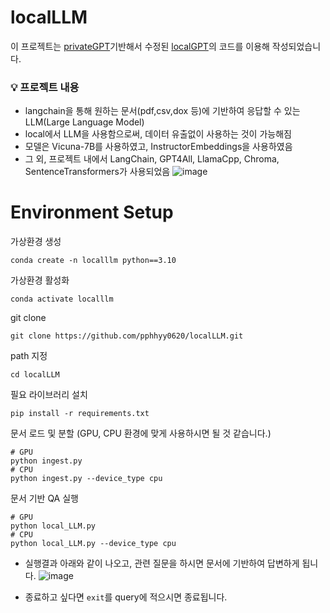 # localLLM
이 프로젝트는 [privateGPT](https://github.com/imartinez/privateGPT)기반해서 수정된 [localGPT](https://github.com/PromtEngineer/localGPT)의 코드를 이용해 작성되었습니다.

### 💡 프로젝트 내용
- langchain을 통해 원하는 문서(pdf,csv,dox 등)에 기반하여 응답할 수 있는 LLM(Large Language Model)
- local에서 LLM을 사용함으로써, 데이터 유출없이 사용하는 것이 가능해짐
- 모델은 Vicuna-7B를 사용하였고, InstructorEmbeddings을 사용하였음
- 그 외, 프로젝트 내에서 LangChain, GPT4All, LlamaCpp, Chroma, SentenceTransformers가 사용되었음
![image](https://github.com/pphhyy0620/localLLM/assets/122515100/3d0a2e87-6977-4ec2-9b26-153197aa3c9c)



# Environment Setup
가상환경 생성

 ```
 conda create -n localllm python==3.10
```

가상환경 활성화
 ```
conda activate localllm
 ```
git clone 
 ```
git clone https://github.com/pphhyy0620/localLLM.git
 ``` 
path 지정
 ``` 
cd localLLM
```
필요 라이브러리 설치
```
pip install -r requirements.txt
```
문서 로드 및 분할 (GPU, CPU 환경에 맞게 사용하시면 될 것 같습니다.)
```
# GPU
python ingest.py
# CPU
python ingest.py --device_type cpu
```
문서 기반 QA 실행
```
# GPU
python local_LLM.py
# CPU
python local_LLM.py --device_type cpu
```
- 실행결과 아래와 같이 나오고, 관련 질문을 하시면 문서에 기반하여 답변하게 됩니다.
![image](https://github.com/pphhyy0620/localLLM/assets/122515100/9f85e359-ccbc-49b0-b2ac-b7cb32c3d09b)

- 종료하고 싶다면 `exit`를 query에 적으시면 종료됩니다.


